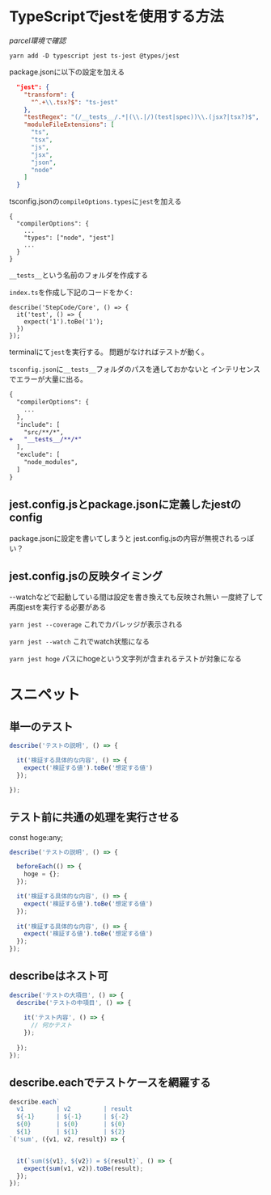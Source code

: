 # TypeScriptでjestを使用する方法

*parcel環境で確認*

```shell
yarn add -D typescript jest ts-jest @types/jest
```

package.jsonに以下の設定を加える
```json:package.json
  "jest": {
    "transform": {
      "^.+\\.tsx?$": "ts-jest"
    },
    "testRegex": "(/__tests__/.*|(\\.|/)(test|spec))\\.(jsx?|tsx?)$",
    "moduleFileExtensions": [
      "ts",
      "tsx",
      "js",
      "jsx",
      "json",
      "node"
    ]
  }
```

tsconfig.jsonの`compileOptions.types`に`jest`を加える
```
{
  "compilerOptions": {
    ...
    "types": ["node", "jest"]
    ...
  }
}
```

`__tests__`という名前のフォルダを作成する

`index.ts`を作成し下記のコードをかく:

```
describe('StepCode/Core', () => {
  it('test', () => {
    expect('1').toBe('1');
  })
});
```

terminalにて`jest`を実行する。
問題がなければテストが動く。


`tsconfig.json`に`__tests__`フォルダのパスを通しておかないと
インテリセンスでエラーが大量に出る。

```diff
{
  "compilerOptions": {
    ...
  },
  "include": [
    "src/**/*",
+   "__tests__/**/*"
  ],
  "exclude": [
    "node_modules",
  ]
}
```

## jest.config.jsとpackage.jsonに定義したjestのconfig
package.jsonに設定を書いてしまうと
jest.config.jsの内容が無視されるっぽい？

## jest.config.jsの反映タイミング
--watchなどで起動している間は設定を書き換えても反映され無い
一度終了して再度jestを実行する必要がある


`yarn jest --coverage`
これでカバレッジが表示される

`yarn jest --watch`
これでwatch状態になる

`yarn jest hoge`
パスにhogeという文字列が含まれるテストが対象になる

# スニペット

## 単一のテスト
```ts
describe('テストの説明', () => {

  it('検証する具体的な内容', () => {
    expect('検証する値').toBe('想定する値')
  });

});
```

## テスト前に共通の処理を実行させる
const hoge:any;

```ts
describe('テストの説明', () => {

  beforeEach(() => {
    hoge = {};
  });

  it('検証する具体的な内容', () => {
    expect('検証する値').toBe('想定する値')
  });
  
  it('検証する具体的な内容', () => {
    expect('検証する値').toBe('想定する値')
  });
});
```

## describeはネスト可

```ts
describe('テストの大項目', () => {
  describe('テストの中項目', () => {
  
    it('テスト内容', () => {
      // 何かテスト
    });
  
  });
});
```

## describe.eachでテストケースを網羅する

```ts
describe.each`
  v1         | v2         | result
  ${-1}      | ${-1}      | ${-2}
  ${0}       | ${0}       | ${0}
  ${1}       | ${1}       | ${2}
`('sum', ({v1, v2, result}) => {


  it(`sum(${v1}, ${v2}) = ${result}`, () => {
    expect(sum(v1, v2)).toBe(result);
  });
});
```
